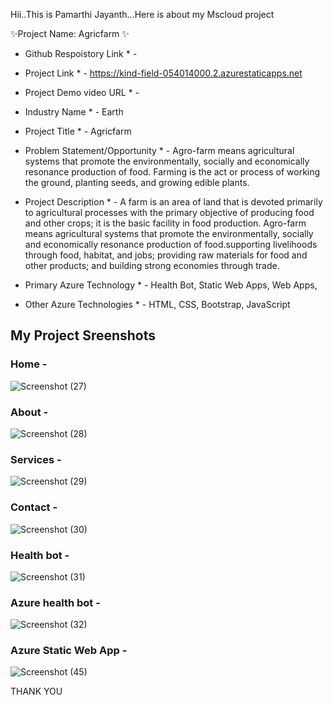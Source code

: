 Hii..This is Pamarthi Jayanth...Here is about my Mscloud project

✨Project Name: Agricfarm ✨

* Github Respoistory Link * -
* Project Link * - https://kind-field-054014000.2.azurestaticapps.net
* Project Demo video URL * - 


* Industry Name * - Earth

* Project Title * - Agricfarm

* Problem Statement/Opportunity * - Agro-farm means agricultural systems that promote the environmentally, socially and economically resonance production of food.                                           Farming is the act or process of working the ground, planting seeds, and growing edible plants.
                                   

* Project Description * - A farm is an area of land that is devoted primarily to agricultural processes with the primary objective of producing food and other crops;                             it is the basic facility in food production. Agro-farm means agricultural systems that promote the environmentally, socially and economically                           resonance production of food.supporting livelihoods through food, habitat, and jobs; providing raw materials for food and other products;                               and building strong economies through trade.

* Primary Azure Technology * - Health Bot, Static Web Apps, Web Apps,

* Other Azure Technologies * -  HTML, CSS, Bootstrap, JavaScript


 ## My Project Sreenshots ##
 
 ### Home -

![Screenshot (27)](https://user-images.githubusercontent.com/118429052/209444003-37c97737-ab8d-49ac-bb1e-cfb746495fad.png)







### About -

![Screenshot (28)](https://user-images.githubusercontent.com/118429052/209444013-4018faa4-54a3-474b-8e23-71752c4f96f6.png)




### Services - 

![Screenshot (29)](https://user-images.githubusercontent.com/118429052/209444035-6ec4ae98-8dec-46b5-8ff3-05538edbbe90.png)





### Contact -

![Screenshot (30)](https://user-images.githubusercontent.com/118429052/209444054-9191c130-785c-417f-ad25-1051f0679a90.png)




### Health bot -

![Screenshot (31)](https://user-images.githubusercontent.com/118429052/209444083-ba3d5e3a-d21e-435c-82ee-8ec0ed11c3e3.png)




### Azure health bot -

![Screenshot (32)](https://user-images.githubusercontent.com/118429052/209444113-5bf11b0b-3674-42b9-8ee6-452683fbe1ac.png)



### Azure Static Web App -

![Screenshot (45)](https://user-images.githubusercontent.com/118429052/209950446-6c307e27-94e1-4ab5-8929-624331c6c8b5.png)



  THANK YOU
